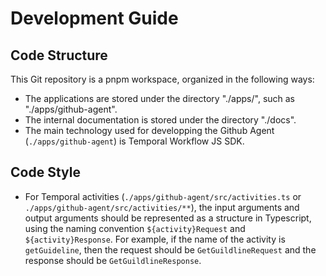 # Development Guide

## Code Structure

This Git repository is a pnpm workspace, organized in the following ways:

- The applications are stored under the directory "./apps/<app>", such as "./apps/github-agent".
- The internal documentation is stored under the directory "./docs".
- The main technology used for developping the Github Agent (`./apps/github-agent`) is Temporal Workflow JS SDK.

## Code Style


- For Temporal activities (`./apps/github-agent/src/activities.ts` or `./apps/github-agent/src/activities/**`), the input arguments and output arguments should be represented as a structure in Typescript, using the naming convention `${activity}Request` and `${activity}Response`. For example, if the name of the activity is `getGuideline`, then the request should be `GetGuildlineRequest` and the response should be `GetGuildlineResponse`.
